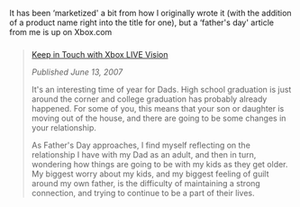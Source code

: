 It has been &#8216;marketized' a bit from how I originally wrote it (with the addition of a product name right into the title for one), but a &#8216;father's day' article from me is up on Xbox.com

> ###
>
> [Keep in Touch with Xbox LIVE Vision](http://www.xbox.com/en-US/community/personality/xboxdad/2007/0613-keepintouch.htm)
>
> _Published June 13, 2007_
>
> It's an interesting time of year for Dads. High school graduation is just around the corner and college graduation has probably already happened. For some of you, this means that your son or daughter is moving out of the house, and there are going to be some changes in your relationship.
>
> As Father's Day approaches, I find myself reflecting on the relationship I have with my Dad as an adult, and then in turn, wondering how things are going to be with my kids as they get older. My biggest worry about my kids, and my biggest feeling of guilt around my own father, is the difficulty of maintaining a strong connection, and trying to continue to be a part of their lives.